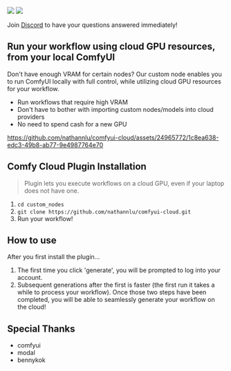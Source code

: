 <p align="left">
  <img src="https://img.shields.io/badge/stability-beta-blue" />
  <img src="https://img.shields.io/badge/GPU-Nvidia_A10G_24GB_VRAM-green" />
</p>

Join [Discord](https://discord.gg/2PTNx3VCYa) to have your questions answered immediately!

## Run your workflow using cloud GPU resources, from your local ComfyUI
Don't have enough VRAM for certain nodes? Our custom node enables you to run ComfyUI locally with full control, while utilizing cloud GPU resources for your workflow. 

- Run workflows that require high VRAM
- Don't have to bother with importing custom nodes/models into cloud providers
- No need to spend cash for a new GPU


https://github.com/nathannlu/comfyui-cloud/assets/24965772/1c8ea638-edc3-49b8-ab77-9e4987764e70


## Comfy Cloud Plugin Installation

> Plugin lets you execute workflows on a cloud GPU, even if your laptop does not have one.

1. `cd custom_nodes`
2. `git clone https://github.com/nathannlu/comfyui-cloud.git`
3. Run your workflow!

## How to use 
After you first install the plugin...
1. The first time you click 'generate', you will be prompted to log into your account.
2. Subsequent generations after the first is faster (the first run it takes a while to process your workflow).
Once those two steps have been completed, you will be able to seamlessly generate your workflow on the cloud!

## Special Thanks

- comfyui
- modal
- bennykok
